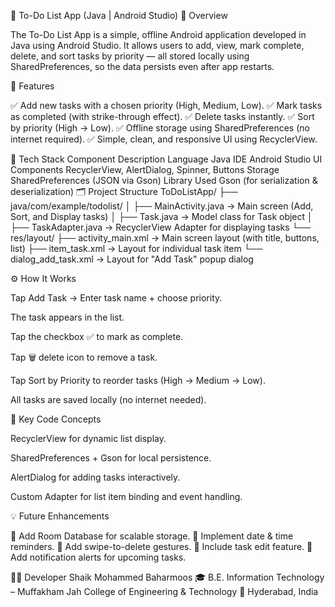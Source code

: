 📝 To-Do List App (Java | Android Studio)
📌 Overview

The To-Do List App is a simple, offline Android application developed in Java using Android Studio.
It allows users to add, view, mark complete, delete, and sort tasks by priority — all stored locally using SharedPreferences, so the data persists even after app restarts.

🚀 Features

✅ Add new tasks with a chosen priority (High, Medium, Low).
✅ Mark tasks as completed (with strike-through effect).
✅ Delete tasks instantly.
✅ Sort by priority (High → Low).
✅ Offline storage using SharedPreferences (no internet required).
✅ Simple, clean, and responsive UI using RecyclerView.

🧠 Tech Stack
Component	Description
Language	Java
IDE	Android Studio
UI Components	RecyclerView, AlertDialog, Spinner, Buttons
Storage	SharedPreferences (JSON via Gson)
Library Used	Gson (for serialization & deserialization)
🗂 Project Structure
ToDoListApp/
├── java/com/example/todolist/
│   ├── MainActivity.java      → Main screen (Add, Sort, and Display tasks)
│   ├── Task.java              → Model class for Task object
│   ├── TaskAdapter.java       → RecyclerView Adapter for displaying tasks
└── res/layout/
    ├── activity_main.xml      → Main screen layout (with title, buttons, list)
    ├── item_task.xml          → Layout for individual task item
    └── dialog_add_task.xml    → Layout for "Add Task" popup dialog

⚙️ How It Works

Tap Add Task → Enter task name + choose priority.

The task appears in the list.

Tap the checkbox ✅ to mark as complete.

Tap 🗑️ delete icon to remove a task.

Tap Sort by Priority to reorder tasks (High → Medium → Low).

All tasks are saved locally (no internet needed).

🧩 Key Code Concepts

RecyclerView for dynamic list display.

SharedPreferences + Gson for local persistence.

AlertDialog for adding tasks interactively.

Custom Adapter for list item binding and event handling.

💡 Future Enhancements

🔹 Add Room Database for scalable storage.
🔹 Implement date & time reminders.
🔹 Add swipe-to-delete gestures.
🔹 Include task edit feature.
🔹 Add notification alerts for upcoming tasks.

👨‍💻 Developer
Shaik Mohammed Baharmoos
🎓 B.E. Information Technology – Muffakham Jah College of Engineering & Technology
📍 Hyderabad, India
